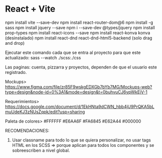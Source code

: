 # React + Vite

npm install vite --save-dev
npm install react-router-dom@6
npm install -g sass
npm install jquery --save
npm i --save-dev @types/jquery
npm install prop-types
npm install react-icons --save
npm install react-konva konva (desinstalado)
npm install react-dnd react-dnd-html5-backend (solo drag and drop)



Ejecutar este comando cada que se entra al proyecto para que este actualizado:
sass --watch ./scss:./css

Las paginas: cuenta, pizzarra y proyectos, dependen de que el usuario este registrado.

Mockups> https://www.figma.com/file/zr85F9wskgEDXGb7bYb7MG/Mockups-web?type=design&node-id=0%3A1&mode=design&t=0buhvuCJ6ypWkEjV-1

Requerimientos> https://docs.google.com/document/d/1EkHNta9dCWN_hbb4jU9PrQKA5bLmuUdeKJ3zNUsZqpk/edit?usp=sharing

Paleta de colores> #FFFFFF #E6AA6F #FA6845 #E62A44 #000000


RECOMENDACIONES:

1. Usar classname para todo lo que se quiera personalizar, no usar tags HTML en los SCSS => porque aplican para todos los componentes y se sobreescriben a nivel global.



